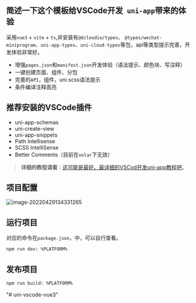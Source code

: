## **简述一下**这个模板给VSCode开发` uni-app`带来的体验

采用`vue3` + `vite` + `ts`,并安装有`@dcloudio/types`、 `@types/wechat-miniprogram`、`uni-app-types`、`uni-cloud-types`等包，api等类型提示完善，开发体验非常好。

- 增强`pages.json`和`manifest.json`开发体验（语法提示、颜色块、写注释）
- 一键创建页面、组件、分包
- 完善的`API`，组件，uni.scss语法提示
- 条件编译注释高亮

## 推荐安装的VSCode插件

- uni-app-schemas
- uni-create-view
- uni-app-snippets
- Path Intellisense
- SCSS IntelliSense
- Better Comments（目前在`volar`下无效）




> **详细的教程请看**：[这可能是最好、最详细的VSCod开发uni-app教程吧](https://juejin.cn/post/7090532271257714695)。

## 项目配置

![image-20220429134331265](https://s2.loli.net/2022/04/29/foQDHulNeEwhcAi.png)

## 运行项目

对应的命令在`package.json`，中，可以自行查看。

```bash
npm run dev: %PLATFORM%
```

## 发布项目

```bash
npm run build: %PLATFORM%
```

"# uni-vscode-vue3" 
